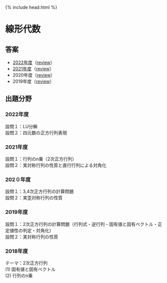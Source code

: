 {% include head.html %}

# 線形代数

## 答案
- [2022年度](https://acrobat.adobe.com/link/track?uri=urn:aaid:scds:US:cbc88a68-74de-4312-a9c9-f55f547c3861)（[review](review2022.md)）  
- [2021年度](https://acrobat.adobe.com/link/track?uri=urn:aaid:scds:US:1c514797-adab-462c-b5e7-fe3dfb086cec)（[review](review2021.md)）
- 2020年度（[review](review2020.md)）
- 2019年度（[review](review2019.md)）

## 出題分野
### 2022年度
設問１：LU分解  
設問２：四元数の正方行列表現  

### 2021年度
設問１：行列のn乗（2次正方行列）  
設問２：実対称行列の性質と直行行列による対角化

### 202０年度
設問１：3,4次正方行列の計算問題  
設問２：実歪対称行列の性質

### 2019年度
設問１：2次正方行列の計算問題（行列式・逆行列・固有値と固有ベクトル・正定値性の判定・対角化）  
設問２：実対称行列の性質

### 2018年度
テーマ：2次正方行列  
(1) 固有値と固有ベクトル  
(2) 行列のn乗